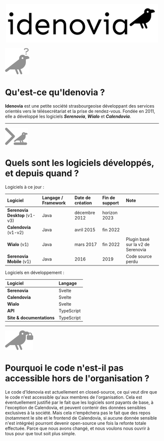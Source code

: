 <div align="center">
<a href="https://www.idenovia.com">
<picture>
  <source media="(prefers-color-scheme: dark)" srcset="https://github.com/Idenovia/.github/blob/main/assets/logo_header_dark.png?raw=true">
  <img width=500 src="https://github.com/Idenovia/.github/blob/main/assets/logo_header.png?raw=true">
</picture>
</a>
</div>

![Qui sommes-nous?](https://github.com/Idenovia/.github/blob/main/assets/question.png?raw=true)

# Qu'est-ce qu'Idenovia ?

**Idenovia** est une petite société strasbourgeoise développant des services orientés vers le télésecrétariat et la prise de rendez-vous. Fondée en 2011, elle a développé les logiciels _**Serenovia**_, _**Wialo**_ et _**Calendovia**_.

---

![Quels logiciels?](https://github.com/Idenovia/.github/blob/main/assets/code.png?raw=true)

# Quels sont les logiciels développés, et depuis quand ?

Logiciels à ce jour :

| Logiciel                      | Langage / Framework | Date de création | Fin de support | Note                               |
| :---------------------------- | :------------------ | :--------------- | :------------- | :--------------------------------- |
| **Serenovia Desktop** (v1-v3) | Java                | décembre 2012    | horizon 2023   |                                    |
| **Calendovia** (v1-v2)        | Java                | avril 2015       | fin 2022       |                                    |
| **Wialo** (v1)                | Java                | mars 2017        | fin 2022       | Plugin basé sur la v2 de Serenovia |
| **Serenovia Mobile** (v1)     | Java                | 2016             | 2019           | Code source perdu                  |

Logiciels en développement :

| Logiciel                  | Langage    |
| :------------------------ | :--------- |
| **Serenovia**             | Svelte     |
| **Calendovia**            | Svelte     |
| **Wialo**                 | Svelte     |
| **API**                   | TypeScript |
| **Site & documentations** | TypeScript |

---

![Pourquoi en closed source?](https://github.com/Idenovia/.github/blob/main/assets/lock.png?raw=true)

# Pourquoi le code n'est-il pas accessible hors de l'organisation ?

Le code d'Idenovia est actuellement en closed-source, ce qui veut dire que le code n'est accessible qu'aux membres de l'organisation. Cela est éventuellement justifié par le fait que les logiciels sont payants de base, à l'exception de Calendovia, et peuvent contenir des données sensibles exclusives à la société. Mais cela n'empêchera pas le fait que des repos (notamment le site et le frontend de Calendovia, si aucune donnée sensible n'est intégrée) pourront devenir open-source une fois la refonte totale effectuée. Parce que nous avons changé, et nous voulons nous ouvrir à tous pour que tout soit plus simple.
